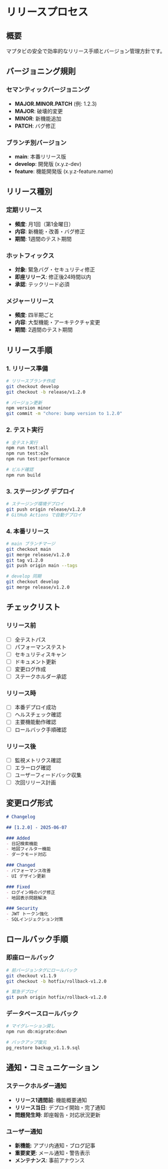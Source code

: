# リリースプロセス

## 概要
マプタビの安全で効率的なリリース手順とバージョン管理方針です。

## バージョニング規則

### セマンティックバージョニング
- **MAJOR.MINOR.PATCH** (例: 1.2.3)
- **MAJOR**: 破壊的変更
- **MINOR**: 新機能追加
- **PATCH**: バグ修正

### ブランチ別バージョン
- **main**: 本番リリース版
- **develop**: 開発版 (x.y.z-dev)
- **feature**: 機能開発版 (x.y.z-feature.name)

## リリース種別

### 定期リリース
- **頻度**: 月1回（第1金曜日）
- **内容**: 新機能・改善・バグ修正
- **期間**: 1週間のテスト期間

### ホットフィックス
- **対象**: 緊急バグ・セキュリティ修正
- **即座リリース**: 修正後24時間以内
- **承認**: テックリード必須

### メジャーリリース
- **頻度**: 四半期ごと
- **内容**: 大型機能・アーキテクチャ変更
- **期間**: 2週間のテスト期間

## リリース手順

### 1. リリース準備
```bash
# リリースブランチ作成
git checkout develop
git checkout -b release/v1.2.0

# バージョン更新
npm version minor
git commit -m "chore: bump version to 1.2.0"
```

### 2. テスト実行
```bash
# 全テスト実行
npm run test:all
npm run test:e2e
npm run test:performance

# ビルド確認
npm run build
```

### 3. ステージング デプロイ
```bash
# ステージング環境デプロイ
git push origin release/v1.2.0
# GitHub Actions で自動デプロイ
```

### 4. 本番リリース
```bash
# main ブランチマージ
git checkout main
git merge release/v1.2.0
git tag v1.2.0
git push origin main --tags

# develop 同期
git checkout develop
git merge release/v1.2.0
```

## チェックリスト

### リリース前
- [ ] 全テストパス
- [ ] パフォーマンステスト
- [ ] セキュリティスキャン
- [ ] ドキュメント更新
- [ ] 変更ログ作成
- [ ] ステークホルダー承認

### リリース時
- [ ] 本番デプロイ成功
- [ ] ヘルスチェック確認
- [ ] 主要機能動作確認
- [ ] ロールバック手順確認

### リリース後
- [ ] 監視メトリクス確認
- [ ] エラーログ確認
- [ ] ユーザーフィードバック収集
- [ ] 次回リリース計画

## 変更ログ形式

```markdown
# Changelog

## [1.2.0] - 2025-06-07

### Added
- 日記検索機能
- 地図フィルター機能
- ダークモード対応

### Changed
- パフォーマンス改善
- UI デザイン更新

### Fixed
- ログイン時のバグ修正
- 地図表示問題解決

### Security
- JWT トークン強化
- SQLインジェクション対策
```

## ロールバック手順

### 即座ロールバック
```bash
# 前バージョンタグにロールバック
git checkout v1.1.9
git checkout -b hotfix/rollback-v1.2.0

# 緊急デプロイ
git push origin hotfix/rollback-v1.2.0
```

### データベースロールバック
```bash
# マイグレーション戻し
npm run db:migrate:down

# バックアップ復元
pg_restore backup_v1.1.9.sql
```

## 通知・コミュニケーション

### ステークホルダー通知
- **リリース1週間前**: 機能概要通知
- **リリース当日**: デプロイ開始・完了通知
- **問題発生時**: 即座報告・対応状況更新

### ユーザー通知
- **新機能**: アプリ内通知・ブログ記事
- **重要変更**: メール通知・警告表示
- **メンテナンス**: 事前アナウンス
